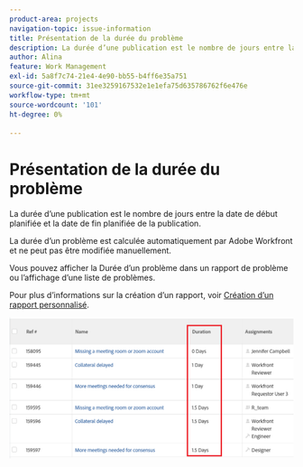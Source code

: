 ```yaml
---
product-area: projects
navigation-topic: issue-information
title: Présentation de la durée du problème
description: La durée d’une publication est le nombre de jours entre la date de début planifiée et la date de fin planifiée de la publication.
author: Alina
feature: Work Management
exl-id: 5a8f7c74-21e4-4e90-bb55-b4ff6e35a751
source-git-commit: 31ee3259167532e1e1efa75d635786762f6e476e
workflow-type: tm+mt
source-wordcount: '101'
ht-degree: 0%

---
```


# Présentation de la durée du problème

La durée d’une publication est le nombre de jours entre la date de début planifiée et la date de fin planifiée de la publication.

La durée d’un problème est calculée automatiquement par Adobe Workfront et ne peut pas être modifiée manuellement.

Vous pouvez afficher la Durée d’un problème dans un rapport de problème ou l’affichage d’une liste de problèmes.

Pour plus d’informations sur la création d’un rapport, voir [Création d’un rapport personnalisé](../../../reports-and-dashboards/reports/creating-and-managing-reports/create-custom-report.md).

![](assets/nwe-issue-duration-view-highlighted-350x73.png)
